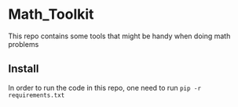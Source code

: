 # Math_Toolkit
This repo contains some tools that might be handy when doing math problems


## Install

In order to run the code in this repo, one need to run `pip -r requirements.txt`
